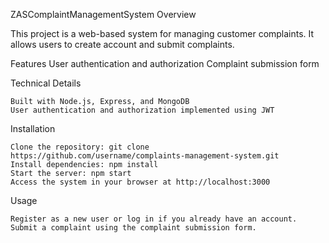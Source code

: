 ZASComplaintManagementSystem
Overview

This project is a web-based system for managing customer complaints. It allows users to create account and submit complaints.

Features
    User authentication and authorization
    Complaint submission form
  

Technical Details

    Built with Node.js, Express, and MongoDB
    User authentication and authorization implemented using JWT


Installation

    Clone the repository: git clone https://github.com/username/complaints-management-system.git
    Install dependencies: npm install
    Start the server: npm start
    Access the system in your browser at http://localhost:3000

Usage

    Register as a new user or log in if you already have an account.
    Submit a complaint using the complaint submission form.
